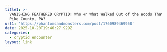 ```yaml
---
title1: >-
  VANISHING FEATHERED CRYPTID! Who or What Walked Out of the Woods That Night in
  Pike County, PA?
url1: 'https://phantomsandmonsters.com/post/1760989469958'
date: 2025-10-20T19:46:27.929Z
categories:
  - cryptid encounter
layout: link
---
```


